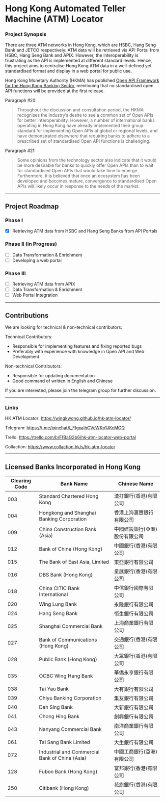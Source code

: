 # Hong Kong Automated Teller Machine (ATM) Locator

### Project Synopsis

There are three ATM networks in Hong Kong, which are HSBC, Hang Seng Bank and JETCO respectively. ATM data will be retrieved via API Portal from HSBC, Hang Seng Bank and APIX. However, the interoperability is frustrating as the API is implemented at different standard levels. Hence, this project aims to centralise Hong Kong ATM data in a well-defined yet standardised format and display in a web portal for public use. 


Hong Kong Monetary Authority (HKMA) has published [Open API Framework for the Hong Kong Banking Sector](https://www.hkma.gov.hk/media/eng/doc/key-information/press-release/2018/20180718e5a2.pdf), mentioning that no standardised open API functions will be provided at the first release.

Paragraph #20
> Throughout the discussion and consultation period, the HKMA recognises the industry’s desire to see a common set of Open APIs for better interoperability. However, a number of international banks operating in Hong Kong have already implemented their group standard for implementing Open APIs at global or regional levels, and have demonstrated elsewhere that requiring banks to adhere to a prescribed set of standardised Open API functions is challenging.

Paragraph #21
> Some opinions from the technology sector also indicate that it would be more desirable for banks to quickly offer Open APIs than to wait for standardised Open APIs that would take time to emerge. Furthermore, it is believed that once an ecosystem has been developed and becomes mature, convergence to standardised Open APIs will likely occur in response to the needs of the market.

---

## Project Roadmap

### Phase I
- [x] Retrieving ATM data from HSBC and Hang Seng Banks from API Portals

### Phase II (In Progress)
- [ ] Data Transformation & Enrichment
- [ ] Developing a web portal

### Phase III
- [ ] Retrieving ATM data from APIX
- [ ] Data Transformation & Enrichment
- [ ] Web Portal Integration

---
## Contributions
We are looking for technical & non-technical contributors:

Technical Contributors:
- Responsible for implementing features and fixing reported bugs
- Preferably with experience with knowledge in Open API and Web Development

Non-technical Contributors:
- Responsible for updating documentation
- Good command of written in English and Chinese

If you are interested, please join the telegram group for further discussion.

---
### Links
HK ATM Locator:
https://wingkwong.github.io/hk-atm-locator/

Telegram:
https://t.me/joinchat/I_FIgxaIhCVeWKp1JKcMGQ

Trello: 
https://trello.com/b/FfBaG2b6/hk-atm-locator-web-portal

Collaction:
https://www.collaction.hk/s/hk-atm-locator

---

## Licensed Banks Incorporated in Hong Kong
| Clearing Code 	| Bank Name                                      	| Chinese Name                   	|
|---------------	|------------------------------------------------	|--------------------------------	|
| 003           	| Standard Chartered Hong Kong                   	| 渣打銀行(香港)有限公司         	|
| 004           	| Hongkong and Shanghai Banking Corporation      	| 香港上海滙豐銀行有限公司       	|
| 009           	| China Construction Bank (Asia)                 	| 中國建設銀行(亞洲)股份有限公司 	|
| 012           	| Bank of China (Hong Kong)                      	| 中國銀行(香港)有限公司         	|
| 015           	| The Bank of East Asia, Limited                 	| 東亞銀行有限公司               	|
| 016           	| DBS Bank (Hong Kong)                           	| 星展銀行(香港)有限公司         	|
| 018           	| China CITIC Bank International                 	| 中信銀行國際有限公司           	|
| 020           	| Wing Lung Bank                                 	| 永隆銀行有限公司               	|
| 024           	| Hang Seng Bank                                 	| 恒生銀行有限公司               	|
| 025           	| Shanghai Commercial Bank                       	| 上海商業銀行有限公司           	|
| 027           	| Bank of Communications (Hong Kong)             	| 交通銀行(香港)有限公司         	|
| 028           	| Public Bank (Hong Kong)                        	| 大眾銀行(香港)有限公司         	|
| 035           	| OCBC Wing Hang Bank                            	| 華僑永亨銀行有限公司           	|
| 038           	| Tai Yau Bank                                   	| 大有銀行有限公司               	|
| 039           	| Chiyu Banking Corporation                      	| 集友銀行有限公司               	|
| 040           	| Dah Sing Bank                                  	| 大新銀行有限公司               	|
| 041           	| Chong Hing Bank                                	| 創興銀行有限公司               	|
| 043           	| Nanyang Commercial Bank                        	| 南洋商業銀行有限公司           	|
| 061           	| Tai Sang Bank Limited                          	| 大生銀行有限公司               	|
| 072           	| Industrial and Commercial Bank of China (Asia) 	| 中國工商銀行(亞洲)有限公司     	|
| 128           	| Fubon Bank (Hong Kong)                         	| 富邦銀行(香港)有限公司         	|
| 250           	| Citibank (Hong Kong)                           	| 花旗銀行(香港)有限公司         	|